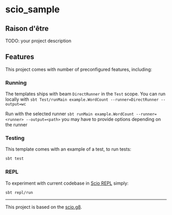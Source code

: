 # scio_sample

## Raison d'être

TODO: your project description

## Features

This project comes with number of preconfigured features, including:

### Running

The templates ships with beam `DirectRunner` in the `Test` scope. You can run locally with
`sbt Test/runMain example.WordCount --runner=DirectRunner --output=wc`

Run with the selected runner
`sbt runMain example.WordCount --runner=<runner> --output=<path>`
you may have to provide options depending on the runner

### Testing

This template comes with an example of a test, to run tests:

```bash
sbt test
```

### REPL

To experiment with current codebase in [Scio REPL](https://github.com/spotify/scio/wiki/Scio-REPL)
simply:

```bash
sbt repl/run
```

---

This project is based on the [scio.g8](https://github.com/spotify/scio.g8).
